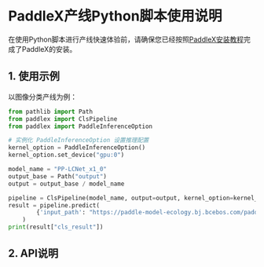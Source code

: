# PaddleX产线Python脚本使用说明
在使用Python脚本进行产线快速体验前，请确保您已经按照[PaddleX安装教程](/docs_new/installation/installation.md)完成了PaddleX的安装。
## 1. 使用示例
以图像分类产线为例：
```python
from pathlib import Path
from paddlex import ClsPipeline
from paddlex import PaddleInferenceOption

# 实例化 PaddleInferenceOption 设置推理配置
kernel_option = PaddleInferenceOption()
kernel_option.set_device("gpu:0")

model_name = "PP-LCNet_x1_0"
output_base = Path("output")
output = output_base / model_name

pipeline = ClsPipeline(model_name, output=output, kernel_option=kernel_option)
result = pipeline.predict(
        {'input_path': "https://paddle-model-ecology.bj.bcebos.com/paddlex/imgs/demo_image/general_image_classification_001.jpg"}
    )
print(result["cls_result"])
```
## 2. API说明